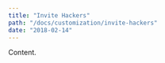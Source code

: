 ```yaml
---
title: "Invite Hackers"
path: "/docs/customization/invite-hackers"
date: "2018-02-14"
---
```


Content.

